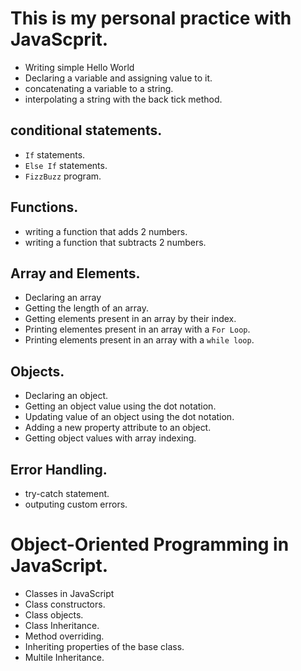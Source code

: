 # This is my personal practice with JavaScprit.

* Writing simple Hello World
* Declaring a variable and assigning value to it.
* concatenating a variable to a string.
* interpolating a string with the back tick method.
## conditional statements.
* `If` statements.
* `Else If` statements.
* `FizzBuzz` program.

## Functions.
* writing a function that adds 2 numbers.
* writing a function that subtracts 2 numbers.

## Array and Elements.
* Declaring an array
* Getting the length of an array.
* Getting elements present in an array by their index.
* Printing elementes present in an array with a `For Loop`.
* Printing elements present in an array with a `while loop`.

## Objects.
* Declaring an object.
* Getting an object value using the dot notation.
* Updating value of an object using the dot notation.
* Adding a new property attribute to an object.
* Getting object values with array indexing.

## Error Handling.
* try-catch statement.
* outputing custom errors.

# Object-Oriented Programming in JavaScript.
* Classes in JavaScript
* Class constructors.
* Class objects.
* Class Inheritance.
* Method overriding.
* Inheriting properties of the base class.
* Multile Inheritance.

